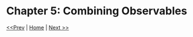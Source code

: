 # Chapter 5: Combining Observables

[<<Prev](/section-1/04-rxjs-for-processes.md) | [Home](/README.md) | [Next >>](/section-1/06-rx-specific-operators.md)